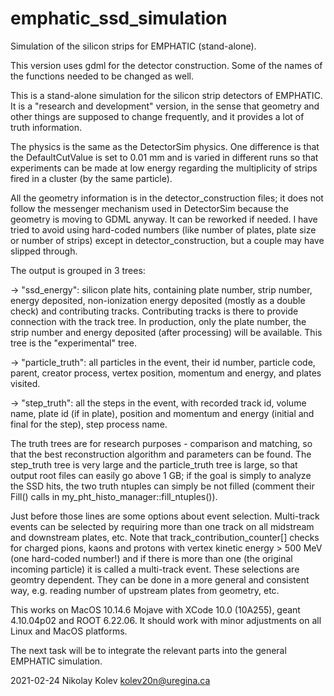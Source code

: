 # emphatic_ssd_simulation
Simulation of the silicon strips for EMPHATIC (stand-alone).

This version uses gdml for the detector construction. Some of the names of the functions needed to be changed as well.

This is a stand-alone simulation for the silicon strip detectors of EMPHATIC. It is a "research and development" version, in the sense that geometry and other things are supposed to change frequently, and it provides a lot of truth information.

The physics is the same as the DetectorSim physics. One difference is that the DefaultCutValue is set to 0.01 mm and is varied in different runs so that experiments can be made at low energy regarding the multiplicity of strips fired in a cluster (by the same particle).

All the geometry information is in the detector_construction files; it does not follow the messenger mechanism used in DetectorSim because the geometry is moving to GDML anyway. It can be reworked if needed. I have tried to avoid using hard-coded numbers (like number of plates, plate size or number of strips) except in detector_construction, but a couple may have slipped through.

The output is grouped in 3 trees:

-> "ssd_energy": silicon plate hits, containing plate number, strip number, energy deposited, non-ionization energy deposited (mostly as a double check) and contributing tracks. Contributing tracks is there to provide connection with the track tree. In production, only the plate number, the strip number and energy deposited (after processing) will be available. This tree is the "experimental" tree.

-> "particle_truth": all particles in the event, their id number, particle code, parent, creator process, vertex position, momentum and energy, and plates visited.

-> "step_truth": all the steps in the event, with recorded track id, volume name, plate id (if in plate), position and momentum and energy (initial and final for the step), step process name.

The truth trees are for research purposes - comparison and matching, so that the best reconstruction algorithm and parameters can be found. The step_truth tree is very large and the particle_truth tree is large, so that output root files can easily go above 1 GB; if the goal is simply to analyze the SSD hits, the two truth ntuples can simply be not filled (comment their Fill() calls in my_pht_histo_manager::fill_ntuples()).

Just before those lines are some options about event selection. Multi-track events can be selected by requiring more than one track on all midstream and downstream plates, etc. Note that track_contribution_counter[] checks for charged pions, kaons and protons with vertex kinetic energy > 500 MeV (one hard-coded number!) and if there is more than one (the original incoming particle) it is called a multi-track event. These selections are geomtry dependent. They can be done in a more general and consistent way, e.g. reading number of upstream plates from geometry, etc.

This works on MacOS 10.14.6 Mojave with XCode 10.0 (10A255), geant 4.10.04p02 and ROOT 6.22.06. It should work with minor adjustments on all Linux and MacOS platforms.

The next task will be to integrate the relevant parts into the general EMPHATIC simulation.

2021-02-24
Nikolay Kolev
kolev20n@uregina.ca

